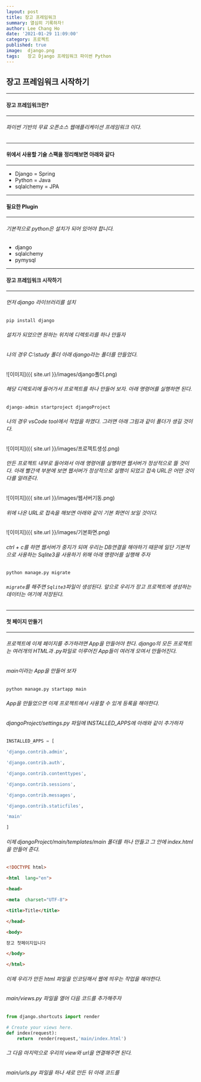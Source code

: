 ```yaml
---
layout: post
title: 장고 프레임워크
summary: 열심히 기록하자!
author: Lee Chang Ho
date: '2021-01-29 11:09:00'
category: 프로젝트
published: true
image:  django.png
tags:   장고 Django 프레임워크 파이썬 Python
---
```


## 장고 프레임워크 시작하기

---
#### 장고 프레임워크란?
---
###### 파이썬 기반의 무료 오픈소스 웹애플리케이션 프레임워크 이다.

---
#### 위에서 사용할 기술 스팩을 정리해보면 아래와 같다
---

- Django  = Spring
- Python  = Java 
- sqlalchemy = JPA

---
#### 필요한 Plugin
---
###### 기본적으로 python은 설치가 되어 있어야 합니다.
- django
- sqlalchemy
- pymysql

---
#### 장고 프레임워크 시작하기
---
###### 먼저 django 라이브러리를 설치
```python
pip install django
```
###### 설치가 되었으면  원하는 위치에 디렉토리를 하나 만들자
###### 나의 경우 C:\study 폴더 아래 django라는 폴더를 만들었다.
![이미지]({{ site.url }}/images/django폴더.png)

###### 해당 디렉토리에 들어가서 프로젝트를 하나 만들어 보자. 아래 명령어를 실행하면 된다.
```python
django-admin startproject djangoProject
```
###### 나의 경우 vsCode tool에서 작업을 하였다. 그러면 아래 그림과 같이 폴더가 생길 것이다.
![이미지]({{ site.url }}/images/프로젝트생성.png)
###### 만든 프로젝트 내부로 들어와서 아래 명령어를 실행하면 웹서버가 정상적으로 뜰 것이다. 아래 빨간색 부분에 보면 웹서버가 정상적으로 실행이 되었고 접속 URL은 어떤 것이다를 알려준다. 
![이미지]({{ site.url }}/images/웹서버기동.png)
###### 위에 나온 URL로 접속을 해보면 아래와 같이 기본 화면이 보일 것이다.
![이미지]({{ site.url }}/images/기본화면.png)
###### ctrl + c를 하면 웹서버가 중지가 되며 우리는 DB연결을 해야하기 때문에 일단 기본적으로 사용하는 Sqlite3을 사용하기 위해 아래 명령어를 실행해 주자
```
python manage.py migrate
```
###### `migrate`를 해주면 `Sqlite3`파일이 생성된다. 앞으로 우리가 장고 프로젝트에 생성하는 데이터는 여기에 저장된다.

---
#### 첫 페이지 만들기
---
###### 프로젝트에 이제 페이지를 추가하려면 App을 만들어야 한다. django의 모든 프로젝트는 여러개의 HTML과 .py파일로 이루어진 App들이 여러개 모여서 만들어진다.
###### main이라는 App을 만들어 보자
```python
python manage.py startapp main
```
###### App을 만들었으면 이제 프로젝트에서 사용할 수 있게 등록을 해야한다.
###### djangoProject/settings.py 파일에 INSTALLED_APPS에 아래와 같이 추가하자
```python
INSTALLED_APPS = [

'django.contrib.admin',

'django.contrib.auth',

'django.contrib.contenttypes',

'django.contrib.sessions',

'django.contrib.messages',

'django.contrib.staticfiles',

'main'

]
```
###### 이제 djangoProject/main/templates/main 폴더를 하나 만들고 그 안에 index.html을 만들어 준다.
```html
<!DOCTYPE html>

<html  lang="en">

<head>

<meta  charset="UTF-8">

<title>Title</title>

</head>

<body>

장고 첫페이지입니다

</body>

</html>
```
###### 이제 우리가 만든 html 파일을 인코딩해서 웹에 띄우는 작업을 해야한다.
###### main/views.py 파일을 열어 다음 코드를 추가해주자
```python
from django.shortcuts import render 

# Create your views here.  
def index(request):  
	return 	render(request,'main/index.html')
```
###### 그 다음 마지막으로 우리의 view와 url을 연결해주면 된다.
###### main/urls.py 파일을 하나 새로 만든 뒤 아래 코드를 
<!--stackedit_data:
eyJoaXN0b3J5IjpbLTE3Mzc0NTczMTAsMTczNzUwODYzNywxMD
I4MTM1ODYwLDQ5NTMyOTgyMiwtMjI0NjUxMzczLDEzOTQ1NTY0
ODEsMTE3NDE3NjQwLC0yMTQ2NTgyNzg0LC02MzgxMzA0MTddfQ
==
-->